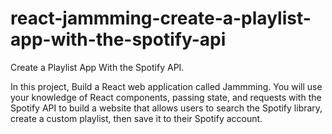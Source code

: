 # react-jammming-create-a-playlist-app-with-the-spotify-api
Create a Playlist App With the Spotify API.

In this project, Build a React web application called Jammming.
You will use your knowledge of React components, passing state,
and requests with the Spotify API to build a website
that allows users to search the Spotify library,
create a custom playlist, then save it to their Spotify account.
